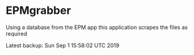 # EPMgrabber
Using a database from the EPM app this application scrapes the files as required


Latest backup: Sun Sep 1 15:58:02 UTC 2019
